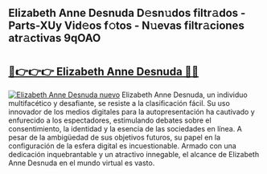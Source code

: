 ## Elizabeth Anne Desnuda D𝚎sn𝚞dos filtr𝚊dos - Parts-XUy Vid𝚎os f𝚘tos - N𝚞evas filtr𝚊ciones atr𝚊ctivas 9qOAO

# <h2><a href="http://mbavubn.tromn.icu/?c=Elizabeth+Anne+Desnuda">🔗👉👉👉 Elizabeth Anne Desnuda 🔗🔗</a></h2>

[![Elizabeth Anne Desnuda nuevo](https://i.imgur.com/pEAQMta.gif)](http://mbavubn.tromn.icu/?c=Elizabeth+Anne+Desnuda)
Elizabeth Anne Desnuda, un individuo multifacético y desafiante, se resiste a la clasificación fácil. Su uso innovador de los medios digitales para la autopresentación ha cautivado y enfurecido a los espectadores, estimulando debates sobre el consentimiento, la identidad y la esencia de las sociedades en línea. A pesar de la ambigüedad de sus objetivos futuros, su papel en la configuración de la esfera digital es incuestionable. Armado con una dedicación inquebrantable y un atractivo innegable, el alcance de Elizabeth Anne Desnuda en el mundo virtual es vasto.
